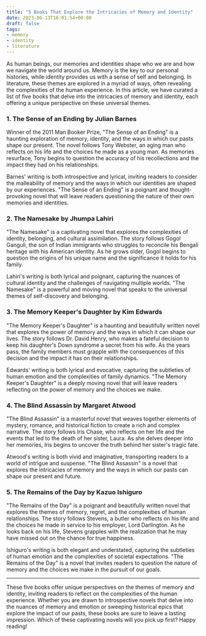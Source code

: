 ```yaml
---
title: "5 Books That Explore the Intricacies of Memory and Identity"
date: 2023-06-13T16:01:54+00:00
draft: false
tags: 
- memory
- identity
- literature
---
```


As human beings, our memories and identities shape who we are and how we navigate the world around us. Memory is the key to our personal histories, while identity provides us with a sense of self and belonging. In literature, these themes are explored in a myriad of ways, often revealing the complexities of the human experience. In this article, we have curated a list of five books that delve into the intricacies of memory and identity, each offering a unique perspective on these universal themes.

### 1. The Sense of an Ending by Julian Barnes

Winner of the 2011 Man Booker Prize, "The Sense of an Ending" is a haunting exploration of memory, identity, and the ways in which our pasts shape our present. The novel follows Tony Webster, an aging man who reflects on his life and the choices he made as a young man. As memories resurface, Tony begins to question the accuracy of his recollections and the impact they had on his relationships.

Barnes' writing is both introspective and lyrical, inviting readers to consider the malleability of memory and the ways in which our identities are shaped by our experiences. "The Sense of an Ending" is a poignant and thought-provoking novel that will leave readers questioning the nature of their own memories and identities.

### 2. The Namesake by Jhumpa Lahiri

"The Namesake" is a captivating novel that explores the complexities of identity, belonging, and cultural assimilation. The story follows Gogol Ganguli, the son of Indian immigrants who struggles to reconcile his Bengali heritage with his American identity. As he grows older, Gogol begins to question the origins of his unique name and the significance it holds for his family.

Lahiri's writing is both lyrical and poignant, capturing the nuances of cultural identity and the challenges of navigating multiple worlds. "The Namesake" is a powerful and moving novel that speaks to the universal themes of self-discovery and belonging.

### 3. The Memory Keeper's Daughter by Kim Edwards

"The Memory Keeper's Daughter" is a haunting and beautifully written novel that explores the power of memory and the ways in which it can shape our lives. The story follows Dr. David Henry, who makes a fateful decision to keep his daughter's Down syndrome a secret from his wife. As the years pass, the family members must grapple with the consequences of this decision and the impact it has on their relationships.

Edwards' writing is both lyrical and evocative, capturing the subtleties of human emotion and the complexities of family dynamics. "The Memory Keeper's Daughter" is a deeply moving novel that will leave readers reflecting on the power of memory and the choices we make.

### 4. The Blind Assassin by Margaret Atwood

"The Blind Assassin" is a masterful novel that weaves together elements of mystery, romance, and historical fiction to create a rich and complex narrative. The story follows Iris Chase, who reflects on her life and the events that led to the death of her sister, Laura. As she delves deeper into her memories, Iris begins to uncover the truth behind her sister's tragic fate.

Atwood's writing is both vivid and imaginative, transporting readers to a world of intrigue and suspense. "The Blind Assassin" is a novel that explores the intricacies of memory and the ways in which our pasts can shape our present and future.

### 5. The Remains of the Day by Kazuo Ishiguro

"The Remains of the Day" is a poignant and beautifully written novel that explores the themes of memory, regret, and the complexities of human relationships. The story follows Stevens, a butler who reflects on his life and the choices he made in service to his employer, Lord Darlington. As he looks back on his life, Stevens grapples with the realization that he may have missed out on the chance for true happiness.

Ishiguro's writing is both elegant and understated, capturing the subtleties of human emotion and the complexities of societal expectations. "The Remains of the Day" is a novel that invites readers to question the nature of memory and the choices we make in the pursuit of our goals.

---

These five books offer unique perspectives on the themes of memory and identity, inviting readers to reflect on the complexities of the human experience. Whether you are drawn to introspective novels that delve into the nuances of memory and emotion or sweeping historical epics that explore the impact of our pasts, these books are sure to leave a lasting impression. Which of these captivating novels will you pick up first? Happy reading!